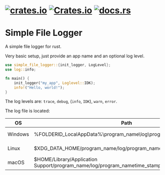 # [![crates.io](https://img.shields.io/crates/v/simple_file_logger.svg?label=latest%20version)](https://crates.io/crates/simple_file_logger) [![Crates.io](https://img.shields.io/crates/d/simple_file_logger?label=crates.io%20downloads)](https://crates.io/crates/simple_file_logger) [![docs.rs](https://docs.rs/simple_file_logger/badge.svg)](https://docs.rs/simple_file_logger/)

# Simple File Logger

A simple file logger for rust.

Very basic setup, just provide an app name and an optional log level.

```rust
use simple_file_logger::{init_logger, LogLevel};
use log::info;

fn main() {
    init_logger("my_app", Loglevel::IDK);
    info!("Hello, world!");
}
```

The log levels are: `trace`, `debug`, (`info`, `IDK`), `warn`, `error`.

The log file is located:

| OS | Path | Example |
| --- | --- | --- |
|Windows| %FOLDERID_LocalAppData%\program_name\log\program_nametime_stamp.log | C:\Users\username\AppData\Local\program_name\log\program_name_2020-05-01T12-34-56.log|
|Linux| $XDG_DATA_HOME/program_name/log/program_name_time_stamp.log |/home/username/.local/share/program_name/log/program_name_2020-05-01T12-34-56.log|
|macOS| $HOME/Library/Application Support/program_name/log/program_nametime_stamp.log |Users/username/Library/Application Support/program_name/log/program_name_2020-05-01T12-34-56.log|
